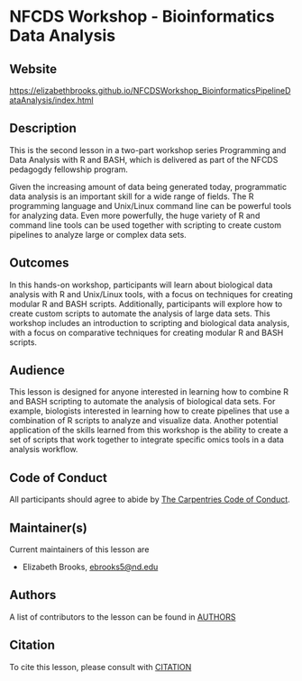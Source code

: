 # NFCDS Workshop - Bioinformatics Data Analysis

## Website
https://elizabethbrooks.github.io/NFCDSWorkshop_BioinformaticsPipelineDataAnalysis/index.html

## Description
This is the second lesson in a two-part workshop series Programming and Data Analysis with R and BASH, which is delivered as part of the NFCDS pedagogdy fellowship program.

Given the increasing amount of data being generated today, programmatic data analysis is an important skill for a wide range of fields. The R programming language and Unix/Linux command line can be powerful tools for analyzing data. Even more powerfully, the huge variety of R and command line tools can be used together with scripting to create custom pipelines to analyze large or complex data sets.

## Outcomes
In this hands-on workshop, participants will learn about biological data analysis with R and Unix/Linux tools, with a focus on techniques for creating modular R and BASH scripts. Additionally, participants will explore how to create custom scripts to automate the analysis of large data sets. This workshop includes an introduction to scripting and biological data analysis, with a focus on comparative techniques for creating modular R and BASH scripts.

## Audience
This lesson is designed for anyone interested in learning how to combine R and BASH scripting to automate the analysis of biological data sets. For example, biologists interested in learning how to create pipelines that use a combination of R scripts to analyze and visualize data. Another potential application of the skills learned from this workshop is the ability to create a set of scripts that work together to integrate specific omics tools in a data analysis workflow.

## Code of Conduct

All participants should agree to abide by [The Carpentries Code of Conduct](https://docs.carpentries.org/topic_folders/policies/index_coc.html).

## Maintainer(s)

Current maintainers of this lesson are 

* Elizabeth Brooks, ebrooks5@nd.edu


## Authors

A list of contributors to the lesson can be found in [AUTHORS](AUTHORS)

## Citation

To cite this lesson, please consult with [CITATION](CITATION)

[lesson-example]: https://carpentries.github.io/lesson-example

